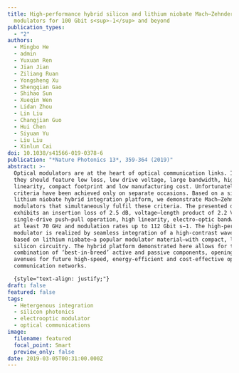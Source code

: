 ```yaml
---
title: High-performance hybrid silicon and lithium niobate Mach–Zehnder
  modulators for 100 Gbit s<sup>-1</sup> and beyond
publication_types:
  - "2"
authors:
  - Mingbo He
  - admin
  - Yuxuan Ren
  - Jian Jian
  - Ziliang Ruan
  - Yongsheng Xu
  - Shengqian Gao
  - Shihao Sun
  - Xueqin Wen
  - Lidan Zhou
  - Lin Liu
  - Changjian Guo
  - Hui Chen
  - Siyuan Yu
  - Liu Liu
  - Xinlun Cai
doi: 10.1038/s41566-019-0378-6
publication: "*Nature Photonics 13*, 359-364 (2019)"
abstract: >-
  Optical modulators are at the heart of optical communication links. Ideally,
  they should feature low loss, low drive voltage, large bandwidth, high
  linearity, compact footprint and low manufacturing cost. Unfortunately, these
  criteria have been achieved only on separate occasions. Based on a silicon and
  lithium niobate hybrid integration platform, we demonstrate Mach–Zehnder
  modulators that simultaneously fulfil these criteria. The presented device
  exhibits an insertion loss of 2.5 dB, voltage–length product of 2.2 V cm in
  single-drive push–pull operation, high linearity, electro-optic bandwidth of
  at least 70 GHz and modulation rates up to 112 Gbit s−1. The high-performance
  modulator is realized by seamless integration of a high-contrast waveguide
  based on lithium niobate—a popular modulator material—with compact, low-loss
  silicon circuitry. The hybrid platform demonstrated here allows for the
  combination of ‘best-in-breed’ active and passive components, opening up new
  avenues for future high-speed, energy-efficient and cost-effective optical
  communication networks.

  {style="text-align: justify;"}
draft: false
featured: false
tags:
  - Hetergenous integration
  - silicon photonics
  - electrooptic modulator
  - optical communications
image:
  filename: featured
  focal_point: Smart
  preview_only: false
date: 2019-03-05T00:31:00.000Z
---
```

